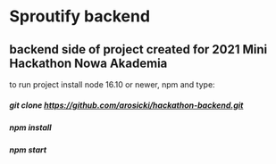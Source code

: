 # Sproutify backend

## backend side of project created for 2021 Mini Hackathon Nowa Akademia

to run project install node 16.10 or newer, npm and type:

##### git clone https://github.com/arosicki/hackathon-backend.git

##### npm install

##### npm start
